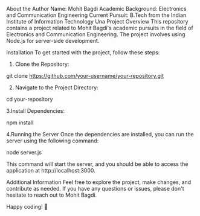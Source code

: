 About the Author
Name: Mohit Bagdi
Academic Background: Electronics and Communication Engineering
Current Pursuit: B.Tech from the Indian Institute of Information Technology Una
Project Overview
This repository contains a project related to Mohit Bagdi's academic pursuits in the field of Electronics and Communication Engineering. The project involves using Node.js for server-side development.

Installation
To get started with the project, follow these steps:

1. Clone the Repository:

git clone https://github.com/your-username/your-repository.git

2. Navigate to the Project Directory:

cd your-repository

3.Install Dependencies:

npm install

4.Running the Server
Once the dependencies are installed, you can run the server using the following command:

node server.js



This command will start the server, and you should be able to access the application at http://localhost:3000.

Additional Information
Feel free to explore the project, make changes, and contribute as needed. If you have any questions or issues, please don't hesitate to reach out to Mohit Bagdi.

Happy coding! 🚀